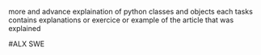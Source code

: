 more and advance explaination of python classes and objects
each tasks contains explanations or exercice or example of the article that was explained

#ALX SWE
